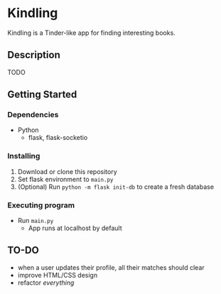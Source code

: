 # Kindling

Kindling is a Tinder-like app for finding interesting books.

## Description

TODO

## Getting Started

### Dependencies

* Python
    * flask, flask-socketio

### Installing

1. Download or clone this repository
2. Set flask environment to `main.py`
3. (Optional) Run `python -m flask init-db` to create a fresh database

### Executing program

* Run `main.py`
    * App runs at localhost by default

## TO-DO
* when a user updates their profile, all their matches should clear
* improve HTML/CSS design
* refactor *everything*
